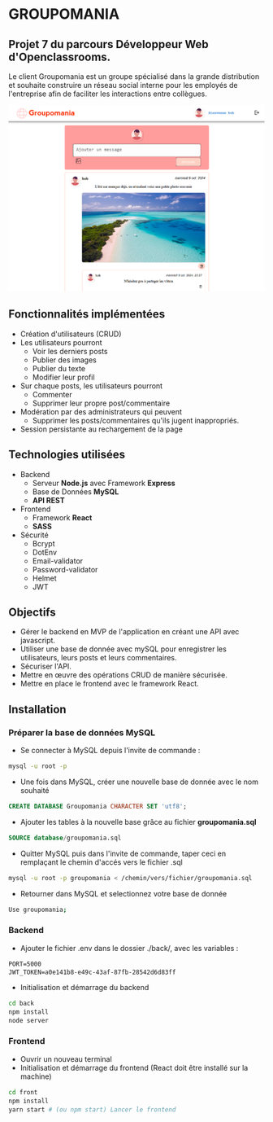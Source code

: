 # GROUPOMANIA

## Projet 7 du parcours Développeur Web d'Openclassrooms.

Le client Groupomania est un groupe spécialisé dans la grande distribution et souhaite construire un réseau social interne pour les employés de l'entreprise afin de faciliter les interactions entre collègues.

![Image du site](back/images/sample.png)

## Fonctionnalités implémentées

- Création d'utilisateurs (CRUD)
- Les utilisateurs pourront
  - Voir les derniers posts
  - Publier des images
  - Publier du texte
  - Modifier leur profil
- Sur chaque posts, les utilisateurs pourront
  - Commenter
  - Supprimer leur propre post/commentaire
- Modération par des administrateurs qui peuvent
  - Supprimer les posts/commentaires qu'ils jugent inappropriés.
- Session persistante au rechargement de la page

## Technologies utilisées

- Backend
  - Serveur **Node.js** avec Framework **Express**
  - Base de Données **MySQL**
  - **API REST**
- Frontend
  - Framework **React**
  - **SASS**
- Sécurité
  - Bcrypt
  - DotEnv
  - Email-validator
  - Password-validator
  - Helmet
  - JWT

## Objectifs

- Gérer le backend en MVP de l'application en créant une API avec javascript.
- Utiliser une base de donnée avec mySQL pour enregistrer les utilisateurs, leurs posts et leurs commentaires.
- Sécuriser l'API.
- Mettre en œuvre des opérations CRUD de manière sécurisée.
- Mettre en place le frontend avec le framework React.

## Installation

### **Préparer la base de données MySQL**

- Se connecter à MySQL depuis l'invite de commande :

```bash
mysql -u root -p
```

- Une fois dans MySQL, créer une nouvelle base de donnée avec le nom souhaité

```sql
CREATE DATABASE Groupomania CHARACTER SET 'utf8';
```

- Ajouter les tables à la nouvelle base grâce au fichier **groupomania.sql**

```sql
SOURCE database/groupomania.sql
```

- Quitter MySQL puis dans l'invite de commande, taper ceci en remplaçant le chemin d'accés vers le fichier .sql

```bash
mysql -u root -p groupomania < /chemin/vers/fichier/groupomania.sql
```

- Retourner dans MySQL et selectionnez votre base de donnée

```bash
Use groupomania;
```

### Backend

- Ajouter le fichier .env dans le dossier ./back/, avec les variables :

```
PORT=5000
JWT_TOKEN=a0e141b8-e49c-43af-87fb-28542d6d83ff
```

- Initialisation et démarrage du backend

```bash
cd back
npm install
node server
```

### Frontend

- Ouvrir un nouveau terminal
- Initialisation et démarrage du frontend (React doit être installé sur la machine)

```bash
cd front
npm install
yarn start # (ou npm start) Lancer le frontend
```
